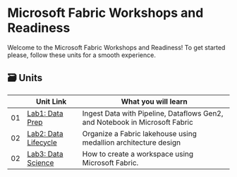 # Microsoft Fabric Workshops and Readiness

Welcome to the Microsoft Fabric Workshops and Readiness!
To get started please, follow these units for a smooth experience.

## 🗃️ Units

| | Unit Link | What you will learn |
| ----- | ----- | ----- |
| 01 | [Lab1: Data Prep](https://github.com/shingosakamoto/fabricinaday/blob/main/workshop/Lab1_MicrosoftFabricWorkshop_DataPrep.md) | Ingest Data with Pipeline, Dataflows Gen2, and Notebook in Microsoft Fabric |
| 02 | [Lab2: Data Lifecycle](https://github.com/shingosakamoto/fabricinaday/blob/main/workshop/Lab2_MicrosoftFabricWorkshop_DataLyfecycle.md) | Organize a Fabric lakehouse using medallion architecture design |
| 02 | [Lab3: Data Science]() | How to create a workspace using Microsoft Fabric. |

